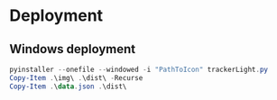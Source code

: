 # Deployment

## Windows deployment
```powershell
pyinstaller --onefile --windowed -i "PathToIcon" trackerLight.py
Copy-Item .\img\ .\dist\ -Recurse
Copy-Item .\data.json .\dist\
```
